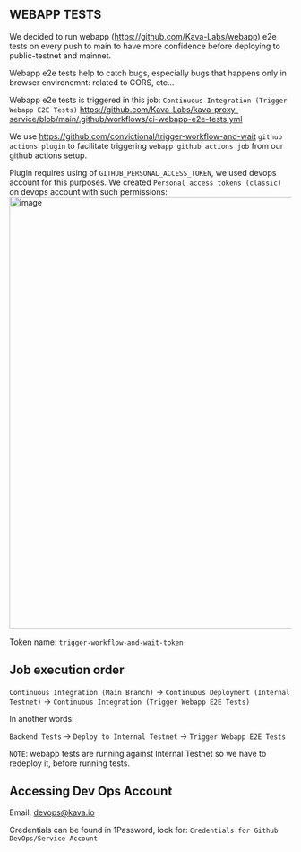 ## WEBAPP TESTS

We decided to run webapp (https://github.com/Kava-Labs/webapp) e2e tests on every push to main to have more confidence before deploying to public-testnet and mainnet.

Webapp e2e tests help to catch bugs, especially bugs that happens only in browser environemnt: related to CORS, etc...

Webapp e2e tests is triggered in this job: `Continuous Integration (Trigger Webapp E2E Tests)` https://github.com/Kava-Labs/kava-proxy-service/blob/main/.github/workflows/ci-webapp-e2e-tests.yml

We use https://github.com/convictional/trigger-workflow-and-wait `github actions plugin` to facilitate triggering `webapp github actions job` from our github actions setup.

Plugin requires using of `GITHUB_PERSONAL_ACCESS_TOKEN`, we used devops account for this purposes. We created `Personal access tokens (classic)` on devops account with such permissions:
<img width="771" alt="image" src="https://github.com/Kava-Labs/kava-proxy-service/assets/37836031/93e7388c-3e00-4a49-8332-dbdf747c0c3b">

Token name: `trigger-workflow-and-wait-token`

## Job execution order

`Continuous Integration (Main Branch)` -> `Continuous Deployment (Internal Testnet)` -> `Continuous Integration (Trigger Webapp E2E Tests)`

In another words:

`Backend Tests` -> `Deploy to Internal Testnet` -> `Trigger Webapp E2E Tests`

`NOTE`: webapp tests are running against Internal Testnet so we have to redeploy it, before running tests. 

## Accessing Dev Ops Account

Email: devops@kava.io

Credentials can be found in 1Password, look for: `Credentials for Github DevOps/Service Account`
